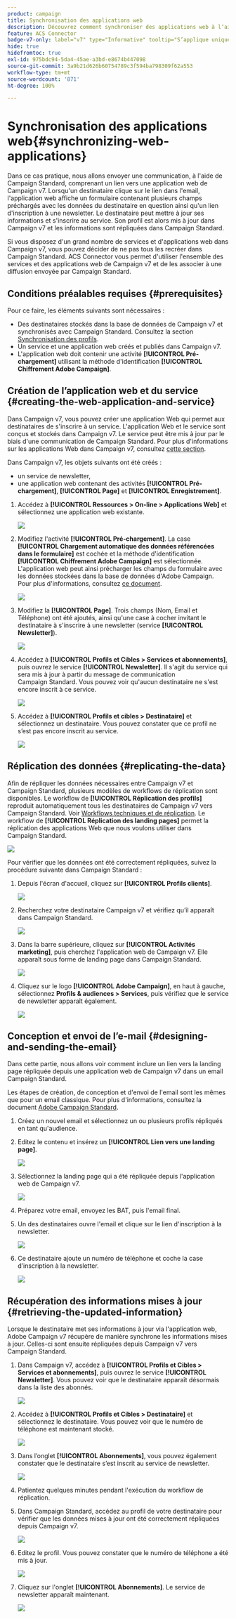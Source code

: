 ```yaml
---
product: campaign
title: Synchronisation des applications web
description: Découvrez comment synchroniser des applications web à lʼaide du connecteur ACS
feature: ACS Connector
badge-v7-only: label="v7" type="Informative" tooltip="S’applique uniquement à Campaign Classic v7"
hide: true
hidefromtoc: true
exl-id: 975bdc94-5da4-45ae-a3bd-e8674b447098
source-git-commit: 3a9b21d626b60754789c3f594ba798309f62a553
workflow-type: tm+mt
source-wordcount: '871'
ht-degree: 100%

---
```


# Synchronisation des applications web{#synchronizing-web-applications}



Dans ce cas pratique, nous allons envoyer une communication, à l&#39;aide de Campaign Standard, comprenant un lien vers une application web de Campaign v7. Lorsqu&#39;un destinataire clique sur le lien dans l&#39;email, l&#39;application web affiche un formulaire contenant plusieurs champs préchargés avec les données du destinataire en question ainsi qu&#39;un lien d&#39;inscription à une newsletter. Le destinataire peut mettre à jour ses informations et s&#39;inscrire au service. Son profil est alors mis à jour dans Campaign v7 et les informations sont répliquées dans Campaign Standard.

Si vous disposez d&#39;un grand nombre de services et d&#39;applications web dans Campaign v7, vous pouvez décider de ne pas tous les recréer dans Campaign Standard. ACS Connector vous permet d&#39;utiliser l&#39;ensemble des services et des applications web de Campaign v7 et de les associer à une diffusion envoyée par Campaign Standard.

## Conditions préalables requises {#prerequisites}

Pour ce faire, les éléments suivants sont nécessaires :

* Des destinataires stockés dans la base de données de Campaign v7 et synchronisés avec Campaign Standard. Consultez la section [Synchronisation des profils](../../integrations/using/synchronizing-profiles.md).
* Un service et une application web créés et publiés dans Campaign v7.
* L&#39;application web doit contenir une activité **[!UICONTROL Pré-chargement]** utilisant la méthode d&#39;identification **[!UICONTROL Chiffrement Adobe Campaign]**.

## Création de lʼapplication web et du service {#creating-the-web-application-and-service}

Dans Campaign v7, vous pouvez créer une application Web qui permet aux destinataires de s&#39;inscrire à un service. L&#39;application Web et le service sont conçus et stockés dans Campaign v7. Le service peut être mis à jour par le biais d&#39;une communication de Campaign Standard. Pour plus d&#39;informations sur les applications Web dans Campaign v7, consultez [cette section](../../web/using/adding-fields-to-a-web-form.md#subscription-checkboxes).

Dans Campaign v7, les objets suivants ont été créés :

* un service de newsletter,
* une application web contenant des activités **[!UICONTROL Pré-chargement]**, **[!UICONTROL Page]** et **[!UICONTROL Enregistrement]**.

1. Accédez à **[!UICONTROL Ressources > On-line > Applications Web]** et sélectionnez une application web existante.

   ![](assets/acs_connect_lp_2.png)

1. Modifiez l&#39;activité **[!UICONTROL Pré-chargement]**. La case **[!UICONTROL Chargement automatique des données référencées dans le formulaire]** est cochée et la méthode d&#39;identification **[!UICONTROL Chiffrement Adobe Campaign]** est sélectionnée. L&#39;application web peut ainsi précharger les champs du formulaire avec les données stockées dans la base de données d&#39;Adobe Campaign. Pour plus d&#39;informations, consultez [ce document](../../web/using/publishing-a-web-form.md#pre-loading-the-form-data).

   ![](assets/acs_connect_lp_4.png)

1. Modifiez la **[!UICONTROL Page]**. Trois champs (Nom, Email et Téléphone) ont été ajoutés, ainsi qu&#39;une case à cocher invitant le destinataire à s&#39;inscrire à une newsletter (service **[!UICONTROL Newsletter]**).

   ![](assets/acs_connect_lp_3.png)

1. Accédez à **[!UICONTROL Profils et Cibles > Services et abonnements]**, puis ouvrez le service **[!UICONTROL Newsletter]**. Il s&#39;agit du service qui sera mis à jour à partir du message de communication Campaign Standard. Vous pouvez voir qu&#39;aucun destinataire ne s&#39;est encore inscrit à ce service.

   ![](assets/acs_connect_lp_5.png)

1. Accédez à **[!UICONTROL Profils et cibles > Destinataire]** et sélectionnez un destinataire. Vous pouvez constater que ce profil ne s’est pas encore inscrit au service.

   ![](assets/acs_connect_lp_6.png)

## Réplication des données {#replicating-the-data}

Afin de répliquer les données nécessaires entre Campaign v7 et Campaign Standard, plusieurs modèles de workflows de réplication sont disponibles. Le workflow de **[!UICONTROL Réplication des profils]** reproduit automatiquement tous les destinataires de Campaign v7 vers Campaign Standard. Voir [Workflows techniques et de réplication](../../integrations/using/acs-connector-principles-and-data-cycle.md#technical-and-replication-workflows). Le workflow de **[!UICONTROL Réplication des landing pages]** permet la réplication des applications Web que nous voulons utiliser dans Campaign Standard.

![](assets/acs_connect_lp_1.png)

Pour vérifier que les données ont été correctement répliquées, suivez la procédure suivante dans Campaign Standard :

1. Depuis l&#39;écran d&#39;accueil, cliquez sur **[!UICONTROL Profils clients]**.

   ![](assets/acs_connect_lp_7.png)

1. Recherchez votre destinataire Campaign v7 et vérifiez qu’il apparaît dans Campaign Standard.

   ![](assets/acs_connect_lp_8.png)

1. Dans la barre supérieure, cliquez sur **[!UICONTROL Activités marketing]**, puis cherchez l&#39;application web de Campaign v7. Elle apparaît sous forme de landing page dans Campaign Standard.

   ![](assets/acs_connect_lp_9.png)

1. Cliquez sur le logo **[!UICONTROL Adobe Campaign]**, en haut à gauche, sélectionnez **Profils &amp; audiences > Services**, puis vérifiez que le service de newsletter apparaît également.

   ![](assets/acs_connect_lp_10.png)

## Conception et envoi de lʼe-mail {#designing-and-sending-the-email}

Dans cette partie, nous allons voir comment inclure un lien vers la landing page répliquée depuis une application web de Campaign v7 dans un email Campaign Standard.

Les étapes de création, de conception et d&#39;envoi de l&#39;email sont les mêmes que pour un email classique. Pour plus d&#39;informations, consultez la document [Adobe Campaign Standard](https://experienceleague.adobe.com/docs/campaign-standard/using/campaign-standard-home.html?lang=fr).

1. Créez un nouvel email et sélectionnez un ou plusieurs profils répliqués en tant qu&#39;audience.
1. Editez le contenu et insérez un **[!UICONTROL Lien vers une landing page]**.

   ![](assets/acs_connect_lp_12.png)

1. Sélectionnez la landing page qui a été répliquée depuis l&#39;application web de Campaign v7.

   ![](assets/acs_connect_lp_13.png)

1. Préparez votre email, envoyez les BAT, puis l&#39;email final.
1. Un des destinataires ouvre l&#39;email et clique sur le lien d&#39;inscription à la newsletter.

   ![](assets/acs_connect_lp_14.png)

1. Ce destinataire ajoute un numéro de téléphone et coche la case d’inscription à la newsletter.

   ![](assets/acs_connect_lp_15.png)

## Récupération des informations mises à jour {#retrieving-the-updated-information}

Lorsque le destinataire met ses informations à jour via l&#39;application web, Adobe Campaign v7 récupère de manière synchrone les informations mises à jour. Celles-ci sont ensuite répliquées depuis Campaign v7 vers Campaign Standard.

1. Dans Campaign v7, accédez à **[!UICONTROL Profils et Cibles > Services et abonnements]**, puis ouvrez le service **[!UICONTROL Newsletter]**. Vous pouvez voir que le destinataire apparaît désormais dans la liste des abonnés.

   ![](assets/acs_connect_lp_16.png)

1. Accédez à **[!UICONTROL Profils et Cibles > Destinataire]** et sélectionnez le destinataire. Vous pouvez voir que le numéro de téléphone est maintenant stocké.

   ![](assets/acs_connect_lp_17.png)

1. Dans l’onglet **[!UICONTROL Abonnements]**, vous pouvez également constater que le destinataire s’est inscrit au service de newsletter.

   ![](assets/acs_connect_lp_18.png)

1. Patientez quelques minutes pendant l&#39;exécution du workflow de réplication.
1. Dans Campaign Standard, accédez au profil de votre destinataire pour vérifier que les données mises à jour ont été correctement répliquées depuis Campaign v7.

   ![](assets/acs_connect_lp_19.png)

1. Editez le profil. Vous pouvez constater que le numéro de téléphone a été mis à jour.

   ![](assets/acs_connect_lp_20.png)

1. Cliquez sur l&#39;onglet **[!UICONTROL Abonnements]**. Le service de newsletter apparaît maintenant.

   ![](assets/acs_connect_lp_21.png)
